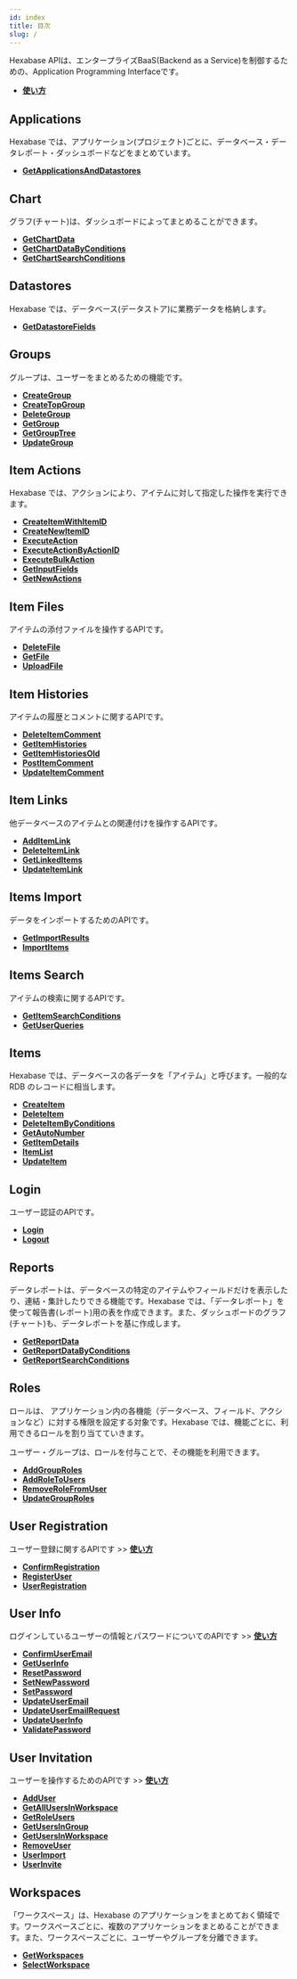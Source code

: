```yaml
---
id: index
title: 目次
slug: /
---
```


Hexabase APIは、エンタープライズBaaS(Backend as a Service)を制御するための、Application Programming Interfaceです。

- [**使い方**](/docs/getstart)

## Applications

Hexabase では、アプリケーション(プロジェクト)ごとに、データベース・データレポート・ダッシュボードなどをまとめています。

- [**GetApplicationsAndDatastores**](/docs/v1/Applications/GetApplicationsAndDatastores)


## Chart

グラフ(チャート)は、ダッシュボードによってまとめることができます。

- [**GetChartData**](/docs/v1/charts/GetChartData)
- [**GetChartDataByConditions**](/docs/v1/charts/GetChartDataByConditions)
- [**GetChartSearchConditions**](/docs/v1/charts/GetChartSearchConditions)

## Datastores

Hexabase では、データベース(データストア)に業務データを格納します。

- [**GetDatastoreFields**](/docs/v1/datastores/GetDatastoreFields)

## Groups

グループは、ユーザーをまとめるための機能です。

- [**CreateGroup**](/docs/v1/groups/CreateGroup)
- [**CreateTopGroup**](/docs/v1/groups/CreateTopGroup)
- [**DeleteGroup**](/docs/v1/groups/DeleteGroup)
- [**GetGroup**](/docs/v1/groups/GetGroup)
- [**GetGroupTree**](/docs/v1/groups/GetGroupTree)
- [**UpdateGroup**](/docs/v1/groups/UpdateGroup)

## Item Actions

Hexabase では、アクションにより、アイテムに対して指定した操作を実行できます。

- [**CreateItemWithItemID**](/docs/v1/item-actions/CreateItemWithItemID)
- [**CreateNewItemID**](/docs/v1/item-actions/CreateNewItemID)
- [**ExecuteAction**](/docs/v1/item-actions/ExecuteAction)
- [**ExecuteActionByActionID**](/docs/v1/item-actions/ExecuteActionByActionID)
- [**ExecuteBulkAction**](/docs/v1/item-actions/ExecuteBulkAction)
- [**GetInputFields**](/docs/v1/item-actions/GetInputFields)
- [**GetNewActions**](/docs/v1/item-actions/GetNewActions)

## Item Files

アイテムの添付ファイルを操作するAPIです。

- [**DeleteFile**](/docs/v1/item-files/DeleteFile)
- [**GetFile**](/docs/v1/item-files/GetFile)
- [**UploadFile**](/docs/v1/item-files/UploadFile)

## Item Histories

アイテムの履歴とコメントに関するAPIです。

- [**DeleteItemComment**](/docs/v1/item-histories/DeleteItemComment)
- [**GetItemHistories**](/docs/v1/item-histories/GetItemHistories)
- [**GetItemHistoriesOld**](/docs/v1/item-histories/GetItemHistoriesOld)
- [**PostItemComment**](/docs/v1/item-histories/PostItemComment)
- [**UpdateItemComment**](/docs/v1/item-histories/UpdateItemComment)


## Item Links

他データベースのアイテムとの関連付けを操作するAPIです。

- [**AddItemLink**](/docs/v1/item-links/AddItemLink)
- [**DeleteItemLink**](/docs/v1/item-links/DeleteItemLink)
- [**GetLinkedItems**](/docs/v1/item-links/GetLinkedItems)
- [**UpdateItemLink**](/docs/v1/item-links/UpdateItemLink)

## Items Import

データをインポートするためのAPIです。

- [**GetImportResults**](/docs/v1/items-import/GetImportResults)
- [**ImportItems**](/docs/v1/items-import/ImportItems)

## Items Search

アイテムの検索に関するAPIです。

- [**GetItemSearchConditions**](/docs/v1/items-search/GetItemSearchConditions)
- [**GetUserQueries**](/docs/v1/items-search/GetUserQueries)

## Items

Hexabase では、データベースの各データを「アイテム」と呼びます。一般的な RDB のレコードに相当します。

- [**CreateItem**](/docs/v1/items/CreateItem)
- [**DeleteItem**](/docs/v1/items/DeleteItem)
- [**DeleteItemByConditions**](/docs/v1/items/DeleteItemByConditions)
- [**GetAutoNumber**](/docs/v1/items/GetAutoNumber)
- [**GetItemDetails**](/docs/v1/items/GetItemDetails)
- [**ItemList**](/docs/v1/items/ItemList)
- [**UpdateItem**](/docs/v1/items/UpdateItem)

## Login

ユーザー認証のAPIです。

- [**Login**](/docs/v1/login/Login)
- [**Logout**](/docs/v1/login/Logout)

## Reports

データレポートは、データベースの特定のアイテムやフィールドだけを表示したり、連結・集計したりできる機能です。Hexabase では、「データレポート」を使って報告書(レポート)用の表を作成できます。また、ダッシュボードのグラフ(チャート)も、データレポートを基に作成します。

- [**GetReportData**](/docs/v1/reports/GetReportData)
- [**GetReportDataByConditions**](/docs/v1/reports/GetReportDataByConditions)
- [**GetReportSearchConditions**](/docs/v1/reports/GetReportSearchConditions)

## Roles

ロールは、 アプリケーション内の各機能（データベース、フィールド、アクションなど）に対する権限を設定する対象です。Hexabase では、機能ごとに、利用できるロールを割り当てていきます。

ユーザー・グループは、ロールを付与ことで、その機能を利用できます。

- [**AddGroupRoles**](/docs/v1/roles/AddGroupRoles)
- [**AddRoleToUsers**](/docs/v1/roles/AddRoleToUser)
- [**RemoveRoleFromUser**](/docs/v1/roles/RemoveRoleFromUser)
- [**UpdateGroupRoles**](/docs/v1/roles/UpdateGroupRoles)

## User Registration

ユーザー登録に関するAPIです >> [**使い方**](/docs/v1/user-registration/README)

- [**ConfirmRegistration**](/docs/v1/user-registration/ConfirmRegistration)
- [**RegisterUser**](/docs/v1/user-registration/RegisterUser)
- [**UserRegistration**](/docs/v1/user-registration/UserRegistration)

## User Info

ログインしているユーザーの情報とパスワードについてのAPIです >> [**使い方**](/docs/v1/userinfo/README)

- [**ConfirmUserEmail**](/docs/v1/userinfo/ConfirmUserEmail)
- [**GetUserInfo**](/docs/v1/userinfo/GetUserInfo)
- [**ResetPassword**](/docs/v1/userinfo/ResetPassword)
- [**SetNewPassword**](/docs/v1/userinfo/SetNewPassword)
- [**SetPassword**](/docs/v1/userinfo/SetPassword)
- [**UpdateUserEmail**](/docs/v1/userinfo/UpdateUserEmail)
- [**UpdateUserEmailRequest**](/docs/v1/userinfo/UpdateUserEmailRequest)
- [**UpdateUserInfo**](/docs/v1/userinfo/UpdateUserInfo)
- [**ValidatePassword**](/docs/v1/userinfo/ValidatePassword)

## User Invitation

ユーザーを操作するためのAPIです >> [**使い方**](/docs/v1/users-invitation/README)

- [**AddUser**](/docs/v1/users-invitation/AddUser)
- [**GetAllUsersInWorkspace**](/docs/v1/users-invitation/GetAllUsersInWorkspace)
- [**GetRoleUsers**](/docs/v1/users-invitation/GetRoleUsers)
- [**GetUsersInGroup**](/docs/v1/users-invitation/GetUsersInGroup)
- [**GetUsersInWorkspace**](/docs/v1/users-invitation/GetUsersInWorkspace)
- [**RemoveUser**](/docs/v1/users-invitation/RemoveUser)
- [**UserImport**](/docs/v1/users-invitation/UserImport)
- [**UserInvite**](/docs/v1/users-invitation/UserInvite)

## Workspaces

「ワークスペース」は、Hexabase のアプリケーションをまとめておく領域です。ワークスペースごとに、複数のアプリケーションをまとめることができます。また、ワークスペースごとに、ユーザーやグループを分離できます。

- [**GetWorkspaces**](/docs/v1/workspaces/GetWorkspaces)
- [**SelectWorkspace**](/docs/v1/workspaces/SelectWorkspace)